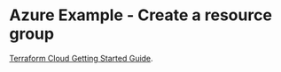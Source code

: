 # Azure Example - Create a resource group

[Terraform Cloud Getting Started Guide](https://docs.microsoft.com/en-us/azure/developer/terraform/).

